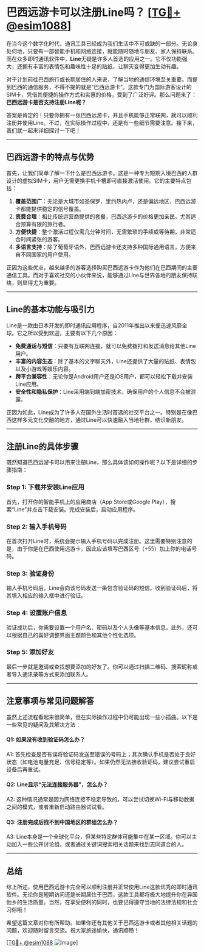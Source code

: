# 巴西远游卡可以注册Line吗？ [[TG💪+ @esim1088](https://t.me/s/esim1088)]

在当今这个数字化时代，通讯工具已经成为我们生活中不可或缺的一部分。无论身处何地，只要有一部智能手机和网络连接，就能随时随地与朋友、家人保持联系。而在众多即时通讯软件中，**Line**无疑是许多人首选的应用之一。它不仅功能强大，还拥有丰富的表情包和趣味性十足的贴纸，让聊天变得更加生动有趣。

对于计划前往巴西旅行或长期居住的人来说，了解当地的通信环境至关重要。而提到巴西的通信服务，不得不提的就是“巴西远游卡”。这款专门为国际游客设计的SIM卡，凭借其便捷的操作方式和实惠的价格，受到了广泛好评。那么问题来了：**巴西远游卡是否支持注册Line呢？**

答案是肯定的！只要你拥有一张巴西远游卡，并且手机能够正常联网，就可以顺利注册并使用Line。不过，在实际操作过程中，还是有一些细节需要注意。接下来，我们就一起来详细探讨一下吧！

---

## 巴西远游卡的特点与优势

首先，让我们简单了解一下什么是巴西远游卡。这是一种专为短期入境巴西的人群设计的虚拟SIM卡，用户无需更换手机卡槽即可直接激活使用。它的主要特点包括：

1. **覆盖范围广**：无论是大城市如圣保罗、里约热内卢，还是偏远地区，巴西远游卡都能提供稳定的信号覆盖。
2. **资费合理**：相比传统运营商提供的套餐，巴西远游卡的价格更加亲民，尤其适合预算有限的旅行者。
3. **方便快捷**：整个激活过程仅需几分钟时间，无需繁琐的手续或等待期，非常适合时间紧张的游客。
4. **多语言支持**：除了葡萄牙语外，巴西远游卡还支持多种国际通用语言，方便来自不同国家的用户使用。

正因为这些优点，越来越多的游客选择购买巴西远游卡作为他们在巴西期间的主要通信工具。而对于喜欢社交的小伙伴来说，能够通过Line与世界各地的朋友保持联络，则显得尤为重要。

---

## Line的基本功能与吸引力

Line是一款由日本开发的即时通讯应用程序，自2011年推出以来便迅速风靡全球。它之所以受到欢迎，主要有以下几个原因：

- **免费通话与短信**：只要有互联网连接，就可以免费拨打和发送消息给其他Line用户。
- **丰富的内容生态**：除了基本的文字聊天外，Line还提供了大量的贴纸、表情包以及小游戏等娱乐内容。
- **跨平台兼容性**：无论你是Android用户还是iOS用户，都可以轻松下载并安装Line应用。
- **安全性和隐私保护**：Line采用端到端加密技术，确保用户的个人信息不会被泄露。

正因为如此，Line成为了许多人在国外生活时首选的社交平台之一。特别是在像巴西这样多元文化交融的地方，通过Line可以快速融入当地社群，结识新朋友。

---

## 注册Line的具体步骤

既然知道巴西远游卡可以用来注册Line，那么具体该如何操作呢？以下是详细的步骤指南：

### Step 1: 下载并安装Line应用
首先，打开你的智能手机上的应用商店（App Store或Google Play），搜索“Line”并点击下载安装。完成安装后，启动应用程序。

### Step 2: 输入手机号码
在首次打开Line时，系统会提示输入手机号码以完成注册。这里需要特别注意的是，由于你是在巴西使用远游卡，因此应该填写巴西区号（+55）加上你的电话号码。

### Step 3: 验证身份
输入手机号码后，Line会向该号码发送一条包含验证码的短信。收到验证码后，将其填入相应的输入框中进行验证。

### Step 4: 设置账户信息
验证成功后，你需要设置一个用户名、密码以及个人头像等基本信息。此外，还可以根据自己的喜好调整界面主题颜色和其他个性化选项。

### Step 5: 添加好友
最后一步就是邀请或查找想要添加的好友了。你可以通过扫描二维码、搜索昵称或者导入通讯录等方式来添加联系人。

---

## 注意事项与常见问题解答

虽然上述流程看起来很简单，但在实际操作过程中仍可能出现一些小插曲。以下是一些常见的疑问及其解决方法：

#### Q1: 如果没有收到验证码怎么办？
A1: 首先检查是否有误将验证码发送至错误的号码上；其次确认手机是否处于良好状态（如电池电量充足、信号稳定等）。如果仍然无法接收验证码，建议尝试重启设备后再重试。

#### Q2: Line显示“无法连接服务器”，怎么办？
A2: 这种情况通常是因为网络连接不稳定导致的。可以尝试切换Wi-Fi与移动数据之间的模式，或者重新启动路由器试试看。

#### Q3: 注册完成后找不到中国地区的群组怎么办？
A3: Line本身是一个全球化平台，但某些特定群体可能集中在某一区域。你可以主动加入一些公开讨论组，或者通过关键词搜索相关话题来找到志同道合的人。

---

## 总结

综上所述，使用巴西远游卡完全可以顺利注册并正常使用Line这款优秀的即时通讯软件。无论你是短期访问还是长期居住于巴西，这款工具都将极大地提升你在异国他乡的生活质量。当然，在享受便利的同时，也要记得遵守当地的法律法规和社会习俗哦！

希望这篇文章对你有所帮助。如果你还有其他关于巴西远游卡或者其他相关话题的问题，欢迎随时留言交流。祝大家旅途愉快，通讯顺畅！

[[TG💪+ @esim1088](https://t.me/s/esim1088) ![Image](https://i.postimg.cc/4NQfJmqS/Snipaste-2025-05-13-00-14-12.png)]